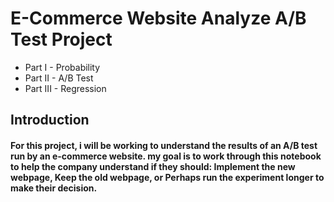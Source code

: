 # E-Commerce Website Analyze A/B Test Project


- Part I - Probability
- Part II - A/B Test
- Part III - Regression


## Introduction
#### For this project, i will be working to understand the results of an A/B test run by an e-commerce website. my goal is to work through this notebook to help the company understand if they should: Implement the new webpage, Keep the old webpage, or Perhaps run the experiment longer to make their decision.
